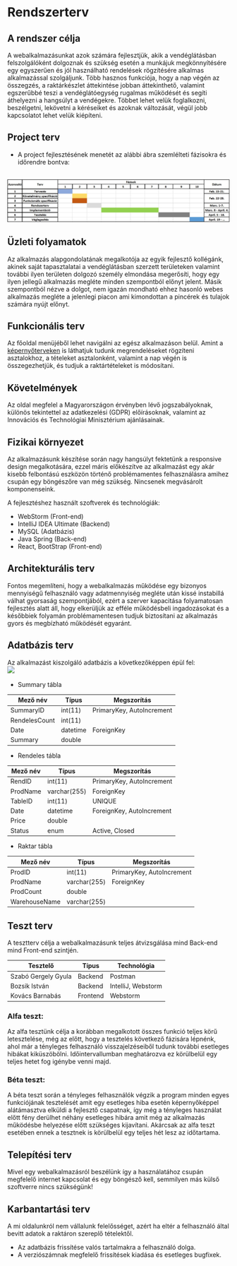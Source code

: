 # Rendszerterv

## A rendszer célja
A webalkalmazásunkat azok számára fejlesztjük, akik a vendéglátásban felszolgálóként dolgoznak és szükség esetén a munkájuk megkönnyítésére egy egyszerűen és jól használható rendelések rögzítésére alkalmas alkalmazással szolgáljunk. Több hasznos funkciója, hogy a nap végén az összegzés, a raktárkészlet áttekintése jobban áttekinthető, valamint egszerűbbé teszi a vendéglátóegység rugalmas működését és segíti áthelyezni a hangsúlyt a vendégekre. Többet lehet velük foglalkozni, beszélgetni, lekövetni a kéréseiket és azoknak változását, végül jobb kapcsolatot lehet velük kiépíteni.

## Project terv
+ A project fejlesztésének menetét az alábbi ábra szemlélteti fázisokra és időrendre bontva:
<br>
<img src="https://github.com/Moss4t/AFP_TenGeri/blob/main/Images/Menetrend.jpg">

## Üzleti folyamatok
Az alkalmazás alapgondolatának megalkotója az egyik fejlesztő kollégánk, akinek saját tapasztalatai a vendéglátásban szerzett területeken valamint további ilyen területen dolgozó személy elmondása megerősíti, hogy egy ilyen jellegű alkalmazás megléte minden szempontból előnyt jelent. Másik szempontból nézve a dolgot, nem igazán mondható ehhez hasonló webes alkalmazás megléte a jelenlegi piacon ami kimondottan a pincérek és tulajok számára nyújt előnyt.

## Funkcionális terv
Az főoldal menüjéből lehet navigálni az egész alkalmazáson belül. Amint a [képernyőterveken](https://github.com/Moss4t/AFP_TenGeri/blob/main/Docs/Funkcionalis_Specifikacio.md#Képernyőterv) is láthatjuk tudunk megrendeléseket rögzíteni asztalokhoz, a tételeket asztalonként, valamint a nap végén is összegezhetjük, és tudjuk a raktártételeket is módosítani. 

## Követelmények
Az oldal megfelel a Magyarországon érvényben lévő jogszabályoknak, különös tekintettel az adatkezelési (GDPR) előírásoknak, valamint az Innovációs és Technológiai Minisztérium ajánlásainak. 

## Fizikai környezet
Az alkalmazásunk készítése során nagy hangsúlyt fektetünk a responsive design megalkotására,
ezzel máris előkészítve az alkalmazást egy akár kisebb felbontású eszközön történő problémamentes felhasználásra amihez csupán egy böngészőre van még szükség.
Nincsenek megvásárolt komponenseink.

A fejlesztéshez használt szoftverek és technológiák:
 - WebStorm (Front-end)
 - IntelliJ IDEA Ultimate (Backend)
 - MySQL (Adatbázis)
 - Java Spring (Back-end)
 - React, BootStrap (Front-end)
	
## Architekturális terv
Fontos megemlíteni, hogy a webalkalmazás működése egy bizonyos mennyiségű felhasználó vagy adatmennyiség megléte után kissé instabillá válhat gyorsaság szempontjából,
ezért a szerver kapacitása folyamatosan fejlesztés alatt áll, hogy elkerüljük az efféle működésbeli ingadozásokat és a későbbiek folyamán problémamentesen 
tudjuk biztosítani az alkalmazás gyors és megbízható működését egyaránt.

## Adatbázis terv

Az alkalmazást kiszolgáló adatbázis a következőképpen épül fel:
<br>
<img src="https://github.com/Moss4t/AFP_TenGeri/blob/main/Images/adatb%C3%A1zis_terv.png">
+ Summary tábla

| Mező név | Típus | Megszorítás |
|----------|-------|-------------|
| SummaryID | int(11) | PrimaryKey, AutoIncrement |
| RendelesCount | int(11) | |
| Date | datetime | ForeignKey |
| Summary | double | |

+ Rendeles tábla

| Mező név | Típus | Megszorítás |
|----------|-------|-------------|
| RendID | int(11) | PrimaryKey, AutoIncrement |
| ProdName | varchar(255) | ForeignKey |
| TableID | int(11) | UNIQUE |
| Date | datetime | ForeignKey, AutoIncrement |
| Price | double | |
| Status | enum | Active, Closed |

+ Raktar tábla

| Mező név | Típus | Megszorítás |
|----------|-------|-------------|
| ProdID | int(11) | PrimaryKey, AutoIncrement |
| ProdName | varchar(255) | ForeignKey |
| ProdCount | double | |
| WarehouseName | varchar(255) | |


## Teszt terv
A tesztterv célja a webalkalmazásunk teljes átvizsgálása mind Back-end mind Front-end szintjén.

| Tesztelő | Típus | Technológia |
|----------|-------|-------------|
| Szabó Gergely Gyula | Backend | Postman |
| Bozsik István | Backend | IntelliJ, Webstorm |
| Kovács Barnabás | Frontend | Webstorm |

### Alfa teszt:

Az alfa tesztünk célja a korábban megalkotott összes funkció teljes körű letesztelése, még az előtt, hogy a tesztelés következő fázisára lépnénk, ahol már a tényleges felhasználó visszajelzéseiből tudunk további esetleges hibákat kiküszöbölni. Időintervallumban meghatározva ez körülbelül egy teljes hetet fog igénybe venni majd.

### Béta teszt:

A béta teszt során a tényleges felhasználók végzik a program minden egyes funkciójának tesztelését amit egy esetleges hiba esetén képernyőképpel alátámasztva elküldi a fejlesztő csapatnak, így még a tényleges használat előtt fény derülhet néhány esetleges hibára amit még az alkalmazás működésbe helyezése előtt szükséges kijavítani. Akárcsak az alfa teszt esetében ennek a tesztnek is körülbelül egy teljes hét lesz az időtartama. 

## Telepítési terv
Mivel egy webalkalmazásról beszélünk így a használatához csupán megfelelő internet kapcsolat és egy böngésző kell, semmilyen más külső szoftverre nincs szükségünk!

## Karbantartási terv
A mi oldalunkról nem vállalunk felelősséget, azért ha eltér a felhasználó által bevitt adatok a raktáron szereplő tételektől.
- Az adatbázis frissítése valós tartalmakra a felhasználó dolga.
- A verziószámnak megfelelő frissítések kiadása és esetleges bugfixek.
